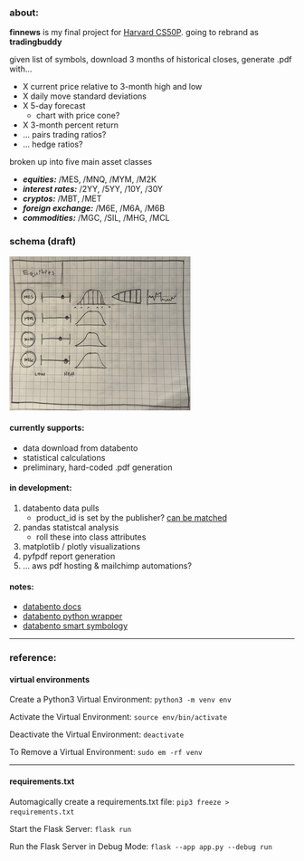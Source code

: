 ### about:
**finnews** is my final project for [Harvard CS50P](https://www.edx.org/course/cs50s-introduction-to-programming-with-python).
going to rebrand as **tradingbuddy**

given list of symbols, download 3 months of historical closes, generate .pdf with...

* X current price relative to 3-month high and low
* X daily move standard deviations
* X 5-day forecast
    * chart with price cone?
* X 3-month percent return
* ... pairs trading ratios?
* ... hedge ratios?

broken up into five main asset classes
* ***equities:*** /MES, /MNQ, /MYM, /M2K
* ***interest rates:*** /2YY, /5YY, /10Y, /30Y
* ***cryptos:*** /MBT, /MET
* ***foreign exchange:*** /M6E, /M6A, /M6B
* ***commodities:*** /MGC, /SIL, /MHG, /MCL

### schema (draft)
![alt text](static/schema.png)

#### currently supports:
* data download from databento
* statistical calculations
* preliminary, hard-coded .pdf generation

#### in development:
1. databento data pulls
    * product_id is set by the publisher? [can be matched](https://bit.ly/3jTtQsB)
2. pandas statistcal analysis
    * roll these into class attributes
3. matplotlib / plotly visualizations
4. pyfpdf report generation
5. ... aws pdf hosting & mailchimp automations?

#### notes:
* [databento docs](https://docs.databento.com/)
* [databento python wrapper](https://bit.ly/3Iu88pi)
* [databento smart symbology](https://bit.ly/3ilxrza)

***
### reference:

#### virtual environments
Create a Python3 Virtual Environment: 
```python3 -m venv env```

Activate the Virtual Environment:
```source env/bin/activate```

Deactivate the Virtual Environment:
```deactivate```

To Remove a Virtual Environment:
```sudo em -rf venv```

***
#### requirements.txt
Automagically create a requirements.txt file:
```pip3 freeze > requirements.txt```

Start the Flask Server:
```flask run```

Run the Flask Server in Debug Mode:
```flask --app app.py --debug run```
